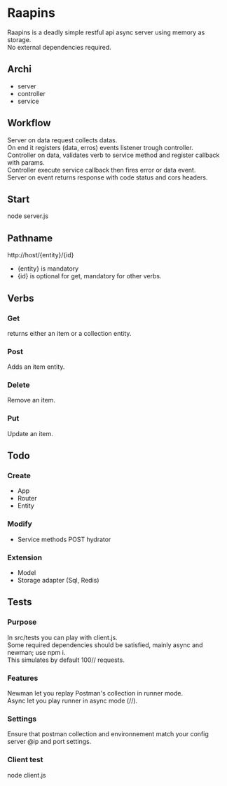 # Raapins

Raapins is a deadly simple restful api async server using memory as storage.  
No external dependencies required.

## Archi

* server
* controller
* service

## Workflow

Server on data request collects datas.  
On end it registers (data, erros) events listener trough controller.  
Controller on data, validates verb to service method and register callback with params.  
Controller execute service callback then fires error or data event.  
Server on event returns response with code status and cors headers.  

## Start

node server.js

## Pathname

http://host/{entity}/{id}

* {entity} is mandatory
* {id} is optional for get, mandatory for other verbs.


## Verbs

### Get

returns either an item or a collection entity.

### Post

Adds an item entity.

### Delete

Remove an item.

### Put

Update an item.

## Todo

### Create

* App
* Router
* Entity

### Modify

* Service methods POST hydrator

### Extension

* Model
* Storage adapter (Sql, Redis)

## Tests

### Purpose

In src/tests you can play with client.js.  
Some required dependencies should be satisfied, mainly async and newman; use npm i.  
This simulates by default 100// requests.

### Features

Newman let you replay Postman's collection in runner mode.  
Async let you play runner in async mode (//).  

### Settings

Ensure that postman collection and environnement match your config server @ip and port settings.

### Client test

node client.js
